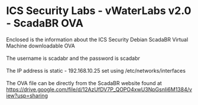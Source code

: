 # ICS Security Labs - vWaterLabs v2.0 - ScadaBR OVA
Enclosed is the information about the ICS Security Debian ScadaBR Virtual Machine downloadable OVA<br>
<br>
The username is scadabr and the password is scadabr<br>
<br>
The IP address is static - 192.168.10.25 set using /etc/networks/interfaces<br>
<br>
The OVA file can be directly from the ScadaBR website found at https://drive.google.com/file/d/12AzUfDV7P_QOPO4xwU3NpGsnIi6M1384/view?usp=sharing<br>
<br>